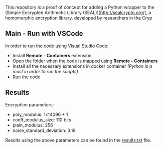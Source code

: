 This repository is a proof of concept for adding a Python wrapper to the
(Simple Encrypted Arithmetic Library (SEAL))[http://sealcrypto.org/], a homomorphic encryption library,
developed by researchers in the Cryp

## Main - Run with VSCode
In order to run the code using Visual Studio Code:
-   Install **Remote - Containers** extension
-   Open the folder when the code is mapped using **Remote - Containers**
-   Install all the necessary extensions in docker container *(Python is a must in order to run the scripts)*
-   Run the code

## Results
Encryption parameters:
- poly_modulus: 1x^4096 + 1
- coeff_modulus_size: 110 bits
- plain_modulus: 256
- noise_standard_deviation: 3.19

Results using the above parameters can be found in the [results.txt](results.txt) file.